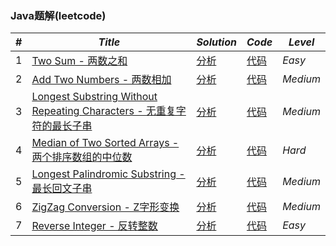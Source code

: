 ### Java题解(leetcode)
|#|***Title***|***Solution*** |***Code***| ***Level*** |
|-|-|-|-|-|
|1| [Two Sum - 两数之和](https://leetcode.com/problems/two-sum/description/) |[分析](https://github.com/ansel09/leetcode/blob/master/solutions/1-5.md#user-content-p001)  |[代码](https://github.com/ansel09/leetcode/blob/master/sources/P001_TwoSum.java)|*Easy*|	
|2|	[Add Two Numbers - 两数相加](https://leetcode.com/problems/add-two-numbers/description/)|[分析](https://github.com/ansel09/leetcode/blob/master/solutions/1-5.md#user-content-p002) |[代码](https://github.com/ansel09/leetcode/blob/master/sources/P002_AddTwoNumbers.java)|*Medium*|	
|3| [Longest Substring Without Repeating Characters - 无重复字符的最长子串](https://leetcode.com/problems/longest-substring-without-repeating-characters/description/)|[分析](https://github.com/ansel09/leetcode/blob/master/solutions/1-5.md#user-content-p003) |[代码](https://github.com/ansel09/leetcode/blob/master/sources/P003_LengthOfLongestSubstring.java)| *Medium* |	
|4| [Median of Two Sorted Arrays - 两个排序数组的中位数](https://leetcode.com/problems/median-of-two-sorted-arrays/description/)|[分析](https://github.com/ansel09/leetcode/blob/master/solutions/1-5.md#user-content-p004) |[代码](https://github.com/ansel09/leetcode/blob/master/sources/P004_FindMedianSortedArrays.java)|*Hard*|
|5| [Longest Palindromic Substring - 最长回文子串](https://leetcode.com/problems/longest-palindromic-substring/description/)|[分析](https://github.com/ansel09/leetcode/blob/master/solutions/1-5.md#user-content-p005)|[代码](https://github.com/ansel09/leetcode/blob/master/sources/P005_LongestPalindrome.java)|*Medium*|    
|6|[ZigZag Conversion - Z字形变换](https://leetcode.com/problems/zigzag-conversion/description/)|[分析](https://github.com/ansel09/leetcode/blob/master/solutions/6-10.md#user-content-p006)|[代码](https://github.com/ansel09/leetcode/blob/master/sources/P006_Convert.java)|*Medium*|
|7|[Reverse Integer - 反转整数](https://leetcode.com/problems/reverse-integer/description/)|[分析](https://github.com/ansel09/leetcode/blob/master/solutions/6-10.md#user-content-p007)|[代码](https://github.com/ansel09/leetcode/blob/master/sources/P007_Reverse.java)|*Easy*|
